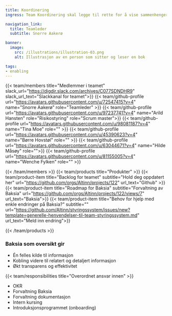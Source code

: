 ```yaml
---
title: Koordinering
ingress: Team Koordinering skal legge til rette for å vise sammenhenger i avdelingen med tanke på hvilke verktøy vi benytter i utførelse og organisering av arbeid i avdelingen. Teamet følger opp at alle team dokumenterer sine prosesser og ansvarsområder helhetlig på Baksia ved hjelp av årshjul og ad hoc rutiner.

navigation_link:
  title: Teamleder
  subtitle: Snorre Aakerø

banner:
  image:
    src: /illustrations/illustration-03.png
    alt: Illustrasjon av en person som sitter og leser en bok

tags:
- enabling
---
```


{{< team/members title="Medlemmer i teamet" slack_url="https://digdir.slack.com/archives/C077SDNDHR9" slack_url_text="Slackkanal for teamet">}}
{{< team/github-profile url="https://avatars.githubusercontent.com/u/72547415?v=4" name="Snorre Aakerø" role="Teamleder" >}}
{{< team/github-profile url="https://avatars.githubusercontent.com/u/97237741?v=4" name="Arild Hansten" role="Risikostyring" role="Scrum master">}}
{{< team/github-profile url="https://avatars.githubusercontent.com/u/98081187?v=4" name="Tina Moe" role="" >}}
{{< team/github-profile url="https://avatars.githubusercontent.com/u/45390623?v=4" name="Børre Hovstøl" role="" >}}
{{< team/github-profile url="https://avatars.githubusercontent.com/u/63044671?v=4" name="Hilde Måsøy" role="">}}
{{< team/github-profile url="https://avatars.githubusercontent.com/u/81155005?v=4" name="Wenche Fylken" role="" >}}

{{< /team/members >}}
{{< team/products title="Produkter" >}}
{{< team/product-item title="Backlog for teamet" subtitle="Hold deg oppdatert her" url="https://github.com/orgs/Altinn/projects/122" url_text="Github" >}}
{{< team/product-item title="Roadmap for Baksia" subtitle="Forvaltning av Baksia" url="https://github.com/orgs/Altinn/projects/122/views/7" url_text="Baksia">}}
{{< team/product-item title="Behov for hjelp med enkle endringer på Baksia?" subtitle="" url="https://github.com/Altinn/styringssystem/issues/new?template=generelle-henvendelser-til-team-styringssystem.md" url_text="Meld inn endring">}}

{{< /team/products >}}

### Baksia som oversikt gir

-	Én felles kilde til informasjon
- Kobling videre til relatert og detaljert informasjon
- Økt transparens og effektivitet

{{< team/responsibilities title="Overordnet ansvar innen" >}}

-	OKR
-	Forvaltning Baksia
-	Forvaltning dokumentasjon
-	Intern kursing 
-	Introduksjonsprogrammet (onboarding)
